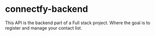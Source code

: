 # connectfy-backend
This API is the backend part of a Full stack project. Where the goal is to register and manage your contact list.
